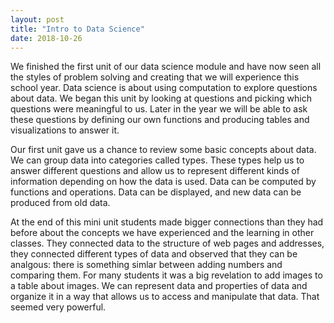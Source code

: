 ```yaml
---
layout: post
title: "Intro to Data Science"
date: 2018-10-26
---
```


We finished the first unit of our data science module and have now seen all the styles of problem solving and creating that we will experience this school year. Data science is about using computation to explore questions about data. We began this unit by looking at questions and picking which questions were meaningful to us. Later in the year we will be able to ask these questions by defining our own functions and producing tables and visualizations to answer it.

Our first unit gave us a chance to review some basic concepts about data. We can group data into categories called types. These types help us to answer different questions and allow us to represent different kinds of information depending on how the data is used. Data can be computed by functions and operations. Data can be displayed, and new data can be produced from old data.

At the end of this mini unit students made bigger connections than they had before about the concepts we have experienced and the learning in other classes. They connected data to the structure of web pages and addresses, they connected different types of data and observed that they can be analgous: there is something simlar between adding numbers and comparing them. For many students it was a big revelation to add images to a table about images. We can represent data and properties of data and organize it in a way that allows us to access and manipulate that data. That seemed very powerful.